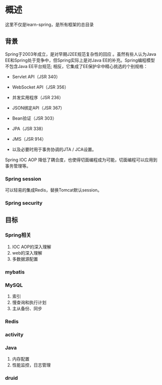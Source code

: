 # 概述

这里不仅是learn-spring，是所有框架的总目录

## 背景

Spring于2003年成立，是对早期J2EE规范复杂性的回应 。虽然有些人认为Java EE和Spring处于竞争中，但Spring实际上是对Java EE的补充。Spring编程模型不包含Java EE平台规范; 相反，它集成了EE保护伞中精心挑选的个别规格：

- Servlet API（JSR 340）

- WebSocket API（JSR 356）

- 并发实用程序（JSR 236）

- JSON绑定API（JSR 367）

- Bean验证（JSR 303）

- JPA（JSR 338）

- JMS（JSR 914）

- 以及必要时用于事务协调的JTA / JCA设置。

Spring IOC AOP 降低了耦合度，也使得切面编程成为可能，切面编程可以应用到事务管理等。

### Spring session

可以轻易的集成Redis，替换Tomcat默认session。

### Spring security

## 目标

### Spring相关

1. IOC AOP的深入理解
2. web的深入理解
3. 多数据源配置

### mybatis

### MySQL

1. 索引
2. 慢查询和执行计划
3. 主从备份、同步

### Redis

### activity

### Java

1. 内存配置
2. 性能监控，日志管理

### druid